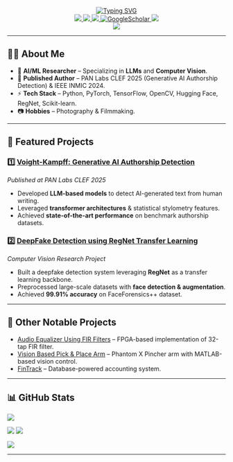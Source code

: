 <p align="center">
<a href="https://github.com/huzaifahtariqahmed">
    <img src="https://readme-typing-svg.herokuapp.com?font=Georgia&duration=2000&pause=1000&color=FFA600&center=true&multiline=true&width=650&height=80&lines=Huzaifah+Tariq+Ahmed;AI%2FML+Engineer+%7C+Researcher+%7C+Published+Author" alt="Typing SVG" />
</a>
<br/>

<!-- badges -->
<a href="https://drive.google.com/file/d/1ocNWAYCN7b49ofxXIR4H8-_cn4dRYmeZ/view?usp=sharing">
    <img src="https://img.shields.io/badge/PDF-CV-red?style=flat&logo=adobe">
</a>  

<a href="https://www.linkedin.com/in/huzaifah-tariq-ahmed/">
    <img src="https://img.shields.io/badge/-Linkedin-blue?style=flat&logo=linkedin">
</a>

<a href="mailto:huzaifahtariqahmed2782@gmail.com"  target="_blank">
    <img src="https://img.shields.io/badge/-Email-red?style=flat&logo=gmail&logoColor=white">
</a>

<a href="https://scholar.google.com/citations?hl=en&user=0ugruG4AAAAJ&view_op=list_works&authuser=1" target="_blank">
    <img alt='GoogleScholar' src='https://img.shields.io/badge/Scholar-100000?style=flat&logo=GoogleScholar&logoColor=white&&color=0181FF'>
</a> 

<a href="https://orcid.org/0009-0008-1907-1542">
    <img src="https://img.shields.io/badge/orcid-A6CE39?style=flat&logo=orcid&logoColor=white">
</a>

<br/> 

<!-- Profile Card -->
<a href="https://github.com/huzaifahtariqahmed">
    <img src="https://github-stats-alpha.vercel.app/api?username=huzaifahtariqahmed&cc=0E1117&width=500px&tc=FFA600&ic=fff&bc=0000">
</a>
</p>

---

## 👨‍💻 About Me
- 🧠 **AI/ML Researcher** – Specializing in **LLMs** and **Computer Vision**.  
- 📜 **Published Author** – PAN Labs CLEF 2025 (Generative AI Authorship Detection) & IEEE INMIC 2024.  
- ⚡ **Tech Stack** – Python, PyTorch, TensorFlow, OpenCV, Hugging Face, RegNet, Scikit-learn.  
- 📷 **Hobbies** – Photography & Filmmaking.  

---

## 🚀 Featured Projects

### 1️⃣ [Voight-Kampff: Generative AI Authorship Detection](https://github.com/huzaifahtariqahmed/Voight-Kampff-Nexus-Interrogators)
*Published at PAN Labs CLEF 2025*  
- Developed **LLM-based models** to detect AI-generated text from human writing.  
- Leveraged **transformer architectures** & statistical stylometry features.  
- Achieved **state-of-the-art performance** on benchmark authorship datasets.

### 2️⃣ [DeepFake Detection using RegNet Transfer Learning](https://github.com/huzaifahtariqahmed/DeepFake-Detection-ReactNet-Transfer-Learning-Model)
*Computer Vision Research Project*  
- Built a deepfake detection system leveraging **RegNet** as a transfer learning backbone.  
- Preprocessed large-scale datasets with **face detection & augmentation**.  
- Achieved **99.91% accuracy** on FaceForensics++ dataset.

---

## 📌 Other Notable Projects
- [Audio Equalizer Using FIR Filters](https://github.com/samiyaalizaidi/Equalizer) – FPGA-based implementation of 32-tap FIR filter.  
- [Vision Based Pick & Place Arm](https://github.com/AsgharAZ/RoboticsSpring2024) – Phantom X Pincher arm with MATLAB-based vision control.  
- [FinTrack](https://github.com/samiyaalizaidi/FinTrack) – Database-powered accounting system.  

---

## 📊 GitHub Stats

![](http://github-profile-summary-cards.vercel.app/api/cards/profile-details?username=huzaifahtariqahmed&theme=aura)  

![](http://github-profile-summary-cards.vercel.app/api/cards/repos-per-language?username=huzaifahtariqahmed&theme=aura) 
![](http://github-profile-summary-cards.vercel.app/api/cards/most-commit-language?username=huzaifahtariqahmed&theme=aura)  

![](https://streak-stats.demolab.com/?user=huzaifahtariqahmed&theme=midnight-purple)  

---
